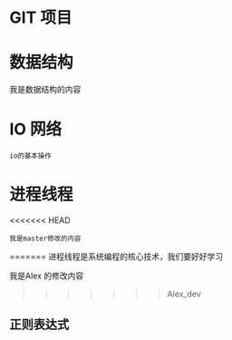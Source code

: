 # GIT 项目
# 数据结构
我是数据结构的内容
# IO 网络
    io的基本操作

# 进程线程
<<<<<<< HEAD
    
    我是master修改的内容
=======
    进程线程是系统编程的核心技术，我们要好好学习
  
  我是Alex 的修改内容
>>>>>>> Alex_dev

## 正则表达式